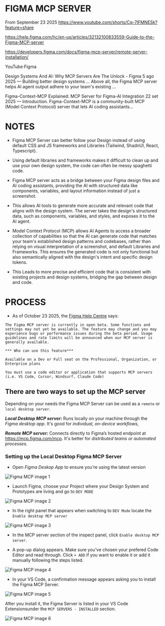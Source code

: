 # FIGMA MCP SERVER #

From September 23 2025
https://www.youtube.com/shorts/Cq-7lFMNESk?feature=share


https://help.figma.com/hc/en-us/articles/32132100833559-Guide-to-the-Figma-MCP-server

https://developers.figma.com/docs/figma-mcp-server/remote-server-installation/


YouTube·Figma

Design Systems And AI: Why MCP Servers Are The Unlock - Figma
5 ago 2025 — Building better design systems ... Above all, the Figma MCP server helps AI agent output adhere to your team's existing ...

Figma-Context-MCP Explained: MCP Server for Figma-AI Integration
22 set 2025 — Introduction. Figma-Context-MCP is a community-built MCP (Model Context Protocol) server that lets AI coding assistants...


# NOTES #

- Figma MCP Server can better follow your Design instead of using default CSS and JS frameworks and Libraries (Tailwind, ShadnUI, React, Typescript).

- Using default libraries and frameworks makes it difficult to clean up and use your own design system, the code can often be messy spaghetti code.

- Figma MCP server acts as a bridge between your Figma design files and AI coding assistants, providing the AI with structured data like components, variables, and layout information instead of just a screenshot. 

- This allows AI tools to generate more accurate and relevant code that aligns with the design system. The server takes the design's structured data, such as components, variables, and styles, and exposes it to the AI agent.

- Model Context Protocol (MCP) allows AI Agents to access a broader collection of capabilities so that the AI can generate code that matches your team's established design patterns and codebases, rather than relying on visual interpretation of a screenshot, and default Libraries and Frameworks. This ensures the generated code is not only functional but also semantically aligned with the design's intent and specific design tokens. 

- This Leads to more precise and efficient code that is consistent with existing projects and design systems, bridging the gap between design and code. 



# PROCESS #

- As of October 23 2025, the [Figma Help Centre](https://help.figma.com/hc/en-us/articles/32132100833559-Guide-to-the-Figma-MCP-server) says:

```
The Figma MCP server is currently in open beta. Some functions and settings may not yet be available. The feature may change and you may experience bugs or performance issues during the beta period. Usage guidelines and rate limits will be announced when our MCP server is generally available.

*** Who can use this feature*** 

Available on a Dev or Full seat on the Professional, Organization, or Enterprise plans

You must use a code editor or application that supports MCP servers (i.e. VS Code, Cursor, Windsurf, Claude Code)
```

## There are two ways to set up the MCP server ##

Depending on your needs the Figma MCP Server can be used as a `remote` or `local desktop server`.

***Local Desktop MCP server:*** Runs locally on your machine through the *Figma desktop app*. It's good for *individual, on-device workflows*, 

***Remote MCP server:*** Connects directly to Figma’s hosted endpoint at https://mcp.figma.com/mcp. It's  better for *distributed teams or automated processes*.

### Setting up the Local Desktop Figma MCP Server ###

- Open *Figma Deskop App* to ensure you're using the latest version

![Figma MCP image 1](./img/MCP-proc-1.png)

- Launch Figma, choose your Project where your Design System and Prototypes are living and go to `DEV MODE`

![Figma MCP image 2](./img/MCP-proc-2.png)

- In the right panel that appears when switching to `DEV Mode` locate the `Enable desktop MCP server`

![Figma MCP image 3](./img/MCP-proc-3.png)

- In the MCP server section of the inspect panel, click `Enable desktop MCP server`.

- A pop-up dialog appears. Make sure you've chosen your prefered Code Editor and read through. Click `+ ADD` if you want to enable it or add it manually following the steps listed.

![Figma MCP image 4](./img/MCP-proc-4.png)

- In your VS Code, a confirmation message appears asking you to install the Figma MCP Server.

![Figma MCP image 5](./img/MCP-proc-5.png)

After you install it, the Figma Server is listed in your VS Code Extensionsunder the `MCP SERVERS - INSTALLED` section.

![Figma MCP image 6](./img/MCP-proc-6.png)